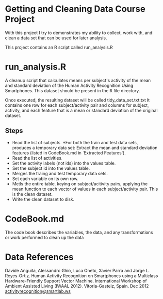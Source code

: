 # Getting and Cleaning Data Course Project
 With this project I try to demonstrates my ability to collect, work with, and clean a data set that can be used for later analysis.
 
 This project contains an R script called run_analysis.R
 
# run_analysis.R
 A cleanup script that calculates means per subject's activity of the mean and standard deviation of the Human Activity Recognition Using Smartphones. This dataset should be present in the R file directory.

 Once executed, the resulting dataset will be called tidy_data_set.txt.txt
 It contains one row for each subject/activity pair and columns for subject, activity, and each feature that is a mean or  standard deviation of the original dataset.

## Steps

* Read the list of subjects.
*For both the train and test data sets, produces a temporary data set:
Extract the mean and standard deviation features (listed in CodeBook.md in 'Extracted Features').
* Read the list of activities.
* Set the activity labels (not ids) into the values table.
* Set the subject id into the values table.
* Merges the traing and test temporary data sets.
* Set each variable on its own row.
* Metls the entire table, keying on subject/acitivity pairs, applying the mean function to each vector of values in each subject/activity pair. This is the clean dataset.
* Write the clean dataset to disk.

# CodeBook.md

The code book describes the variables, the data, and any transformations or work performed to clean up the data

# Data References
Davide Anguita, Alessandro Ghio, Luca Oneto, Xavier Parra and Jorge L. Reyes-Ortiz. Human Activity Recognition on Smartphones using a Multiclass Hardware-Friendly Support Vector Machine. International Workshop of Ambient Assisted Living (IWAAL 2012). Vitoria-Gasteiz, Spain. Dec 2012 activityrecognition@smartlab.ws
